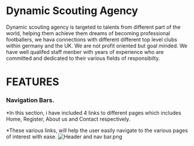 
# Dynamic Scouting Agency
Dynamic scouting agency is targeted to talents from different part of the world, helping them achieve them dreams of becoming professional footballers, we hava connections with different different top level clubs within germany and the UK. We are not profit oriented but goal minded.
We have well qualifed staff menber with years of experience who are committed and dedicated to their various fields of responsibilty. 

# FEATURES
### Navigation Bars.
*In this section, i have included 4 links to different pages which includes Home, Register, About us and Contact respectively.

*These various links, will help the user easily navigate to the various pages of interest with ease.
![Header and nav bar.png](https://github.com/vicblaise/My-projects/assets/148883445/9f639125-e979-4df1-a0de-79ba8f353cfe)